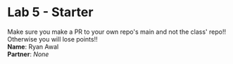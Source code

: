 # Lab 5 - Starter
Make sure you make a PR to your own repo's main and not the class' repo!! Otherwise you will lose points!! <br>
__Name__: Ryan Awal <br>
__Partner__: _None_ <br>
